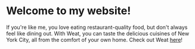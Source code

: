 # Welcome to my website!

If you're like me, you love eating restaurant-quality food, but don't always feel like dining out. With Weat, you can taste the delicious cuisines of New York City, all from the comfort of your own home. Check out Weat [here](https://weatinc.com/)!
